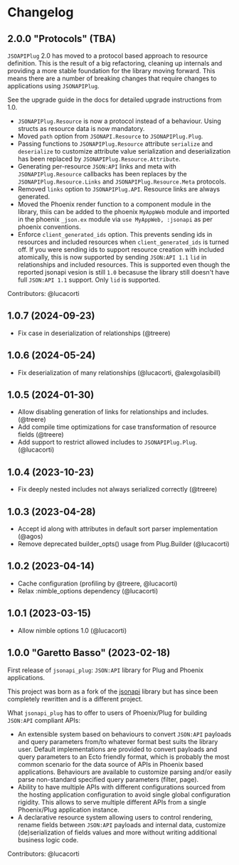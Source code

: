 # Changelog

## 2.0.0 "Protocols" (TBA)

`JSOAPIPlug` 2.0 has moved to a protocol based approach to resource definition.
This is the result of a big refactoring, cleaning up internals and providing a more
stable foundation for the library moving forward. This means there are a number of
breaking changes that require changes to applications using `JSONAPIPlug`.

See the upgrade guide in the docs for detailed upgrade instructions from 1.0.

- `JSONAPIPlug.Resource` is now a protocol instead of a behaviour.
  Using structs as resource data is now mandatory.
- Moved `path` option from `JSONAPI.Resource` to `JSONAPIPlug.Plug`.
- Passing functions to `JSONAPIPlug.Resource` attribute `serialize`
  and `deserialize` to customize attribute value serialization and
  deserialization has been replaced by `JSONAPIPlug.Resource.Attribute`.
- Generating per-resource `JSON:API` links and meta with `JSONAPIPlug.Resource`
  callbacks has been replaces by the `JSONAPIPlug.Resource.Links` and
  `JSONAPIPlug.Resource.Meta` protocols.
- Removed `links` option to `JSONAPIPlug.API`. Resource links are always generated.
- Moved the Phoenix render function to a component module in the library, thiis can
  be added to the phoenix `MyAppWeb` module and imported in the phoenix `_json.ex`
  module via `use MyAppWeb, :jsonapi` as per phoenix conventions.
- Enforce `client_generated_ids` option. This prevents sending ids in resources and
  included resources when `client_generated_ids` is turned off. If you were sending
  ids to support resource creation with included atomically, this is now supported
  by sending `JSON:API 1.1` `lid` in relationships and included resources. This
  is supported even though the reported jsonapi vesion is still `1.0` becasuse the
  library still doesn't have full `JSON:API 1.1` support. Only `lid` is supported.

Contributors: @lucacorti

## 1.0.7 (2024-09-23)

- Fix case in deserialization of relationships (@treere)

## 1.0.6 (2024-05-24)

- Fix deserialization of many relationships (@lucacorti, @alexgolasibill)

## 1.0.5 (2024-01-30)

- Allow disabling generation of links for relationships and includes. (@treere)
- Add compile time optimizations for case transformation of resource fields (@treere)
- Add support to restrict allowed includes to `JSONAPIPlug.Plug`. (@lucacorti)

## 1.0.4 (2023-10-23)

- Fix deeply nested includes not always serialized correctly (@treere)

## 1.0.3 (2023-04-28)

- Accept id along with attributes in default sort parser implementation (@agos)
- Remove deprecated builder_opts() usage from Plug.Builder (@lucacorti)

## 1.0.2 (2023-04-14)

- Cache configuration (profiling by @treere, @lucacorti)
- Relax :nimble_options dependency (@lucacorti)

## 1.0.1 (2023-03-15)

- Allow nimble options 1.0 (@lucacorti)

## 1.0.0 "Garetto Basso" (2023-02-18)

First release of `jsonapi_plug`: `JSON:API` library for Plug and Phoenix applications.

This project was born as a fork of the [jsonapi](https://github.com/beam-community/jsonapi)
library but has since been completely rewritten and is a different project.

What `jsonapi_plug` has to offer to users of Phoenix/Plug for building `JSON:API` compliant APIs:

- An extensible system based on behaviours to convert `JSON:API` payloads and query parameters from/to whatever format best suits the library user. Default implementations are provided to convert payloads and query parameters to an Ecto friendly format, which is probably the most common scenario for the data source of APIs in Phoenix based applications. Behaviours are available to customize parsing and/or easily parse non-standard specified query parameters (filter, page).
- Ability to have multiple APIs with different configurations sourced from the hosting application configuration to avoid single global configuration rigidity. This allows to serve multiple different APIs from a single Phoenix/Plug application instance.
- A declarative resource system allowing users to control rendering, rename fields between `JSON:API` payloads and internal data, customize (de)serialization of fields values and more without writing additional business logic code.

Contributors: @lucacorti
